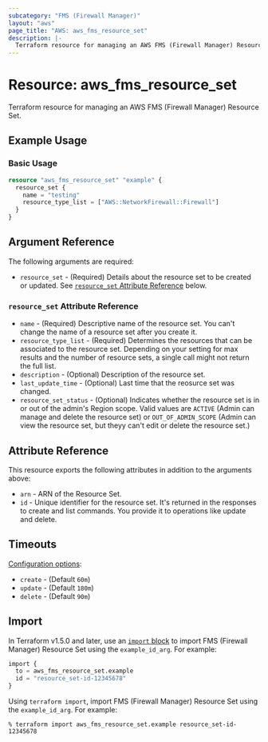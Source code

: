 ```yaml
---
subcategory: "FMS (Firewall Manager)"
layout: "aws"
page_title: "AWS: aws_fms_resource_set"
description: |-
  Terraform resource for managing an AWS FMS (Firewall Manager) Resource Set.
---
```


# Resource: aws_fms_resource_set

Terraform resource for managing an AWS FMS (Firewall Manager) Resource Set.

## Example Usage

### Basic Usage

```terraform
resource "aws_fms_resource_set" "example" {
  resource_set {
    name = "testing"
    resource_type_list = ["AWS::NetworkFirewall::Firewall"]
  }
}
```

## Argument Reference

The following arguments are required:

* `resource_set` - (Required) Details about the resource set to be created or updated. See [`resource_set` Attribute Reference](#resource_set-attribute-reference) below.

### `resource_set` Attribute Reference

* `name` - (Required) Descriptive name of the resource set. You can't change the name of a resource set after you create it.
* `resource_type_list` - (Required) Determines the resources that can be associated to the resource set. Depending on your setting for max results and the number of resource sets, a single call might not return the full list.
* `description` - (Optional) Description of the resource set.
* `last_update_time` - (Optional) Last time that the reosurce set was changed.
* `resource_set_status` - (Optional) Indicates whether the resource set is in or out of the admin's Region scope. Valid values are `ACTIVE` (Admin can manage and delete the resource set) or `OUT_OF_ADMIN_SCOPE` (Admin can view the resource set, but theyy can't edit or delete the resource set.)

## Attribute Reference

This resource exports the following attributes in addition to the arguments above:

* `arn` - ARN of the Resource Set.
* `id` - Unique identifier for the resource set. It's returned in the responses to create and list commands. You provide it to operations like update and delete.

## Timeouts

[Configuration options](https://developer.hashicorp.com/terraform/language/resources/syntax#operation-timeouts):

* `create` - (Default `60m`)
* `update` - (Default `180m`)
* `delete` - (Default `90m`)

## Import

In Terraform v1.5.0 and later, use an [`import` block](https://developer.hashicorp.com/terraform/language/import) to import FMS (Firewall Manager) Resource Set using the `example_id_arg`. For example:

```terraform
import {
  to = aws_fms_resource_set.example
  id = "resource_set-id-12345678"
}
```

Using `terraform import`, import FMS (Firewall Manager) Resource Set using the `example_id_arg`. For example:

```console
% terraform import aws_fms_resource_set.example resource_set-id-12345678
```
